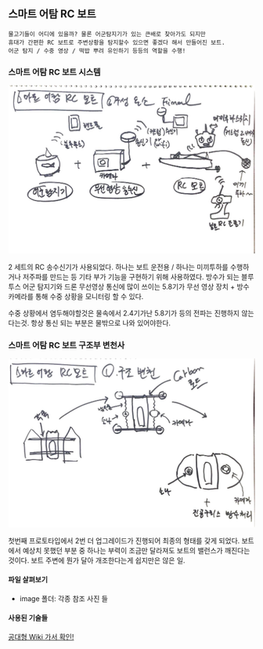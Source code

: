 ## 스마트 어탐 RC 보트

```
물고기들이 어디에 있을까? 물론 어군탐지기가 있는 큰배로 찾아가도 되지만
휴대가 간편한 RC 보트로 주변상황을 탐지할수 있으면 좋겠다 해서 만들어진 보트.
어군 탐지 / 수중 영상 / 떡밥 뿌려 유인하기 등등의 역할을 수행!
```

### 스마트 어탐 RC 보트 시스템
![alt text](/SmartRCBoat/image/SmartRCBoat-sketch.jpg "boat overview")

2 세트의 RC 송수신기가 사용되었다. 하나는 보트 운전용 / 하나는 미끼투하를 수행하거나 저주파를 만드는 등 기타 부가 기능을 구현하기 위해 사용하였다. 방수가 되는 블루투스 어군 탐지기와 드론 무선영상 통신에 많이 쓰이는 5.8기가 무선 영상 장치 + 방수 카메라를 통해 수중 상황을 모니터링 할 수 있다.

수중 상황에서 염두해야할것은 물속에서 2.4기가난 5.8기가 등의 전파는 진행하지 않는다는것. 항상 통신 되는 부분은 물밖으로 나와 있어야한다.

### 스마트 어탐 RC 보트 구조부 변천사
![alt text](/SmartRCBoat/image/SmartRCBoat-history.jpg "boat overview")

첫번째 프로토타입에서 2번 더 업그레이드가 진행되어 최종의 형태를 갖게 되었다. 보트에서 예상치 못했던 부분 중 하나는 부력이 조금만 달라져도 보트의 밸런스가 깨진다는 것이다. 보트 주변에 뭔가 달아 개조한다는게 쉽지만은 않은 일.

#### 파일 살펴보기
- image 폴더: 각종 참조 사진 들

#### 사용된 기술들
[공대형 Wiki 가서 확인!](https://github.com/gradefree-eng/Fishing/wiki/F%ED%95%99%EC%A0%90-%EA%B3%B5%EB%8C%80%ED%98%95-%EC%9C%84%ED%82%A4)
